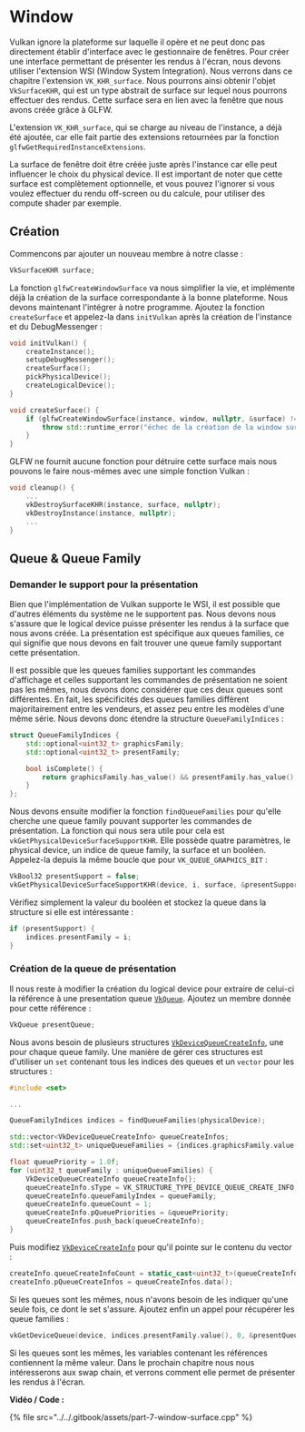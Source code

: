 # Window

Vulkan ignore la plateforme sur laquelle il opère et ne peut donc pas directement établir d'interface avec le gestionnaire de fenêtres. Pour créer une interface permettant de présenter les rendus à l'écran, nous devons utiliser l'extension WSI \(Window System Integration\). Nous verrons dans ce chapitre l'extension `VK_KHR_surface`. Nous pourrons ainsi obtenir l'objet `VkSurfaceKHR`, qui est un type abstrait de surface sur lequel nous pourrons effectuer des rendus. Cette surface sera en lien avec la fenêtre que nous avons créée grâce à GLFW.

L'extension `VK_KHR_surface`, qui se charge au niveau de l'instance, a déjà été ajoutée, car elle fait partie des extensions retournées par la fonction `glfwGetRequiredInstanceExtensions`.

La surface de fenêtre doit être créée juste après l'instance car elle peut influencer le choix du physical device. Il est important de noter que cette surface est complètement optionnelle, et vous pouvez l'ignorer si vous voulez effectuer du rendu off-screen ou du calcule, pour utiliser des compute shader par exemple.

## Création

Commencons par ajouter un nouveau membre à notre classe :

```cpp
VkSurfaceKHR surface;
```

La fonction `glfwCreateWindowSurface` va nous simplifier la vie, et implémente déjà la création de la surface correspondante à la bonne plateforme. Nous devons maintenant l'intégrer à notre programme. Ajoutez la fonction `createSurface` et appelez-la dans `initVulkan` après la création de l'instance et du DebugMessenger :

```cpp
void initVulkan() {
    createInstance();
    setupDebugMessenger();
    createSurface();
    pickPhysicalDevice();
    createLogicalDevice();
}

void createSurface() {
    if (glfwCreateWindowSurface(instance, window, nullptr, &surface) != VK_SUCCESS) {
        throw std::runtime_error("échec de la création de la window surface!");
    }
}
```

GLFW ne fournit aucune fonction pour détruire cette surface mais nous pouvons le faire nous-mêmes avec une simple fonction Vulkan :

```cpp
void cleanup() {
    ...
    vkDestroySurfaceKHR(instance, surface, nullptr);
    vkDestroyInstance(instance, nullptr);
    ...
}
```

## Queue & Queue Family

### Demander le support pour la présentation

Bien que l'implémentation de Vulkan supporte le WSI, il est possible que d'autres éléments du système ne le supportent pas. Nous devons nous s'assure que le logical device puisse présenter les rendus à la surface que nous avons créée. La présentation est spécifique aux queues families, ce qui signifie que nous devons en fait trouver une queue family supportant cette présentation.

Il est possible que les queues families supportant les commandes d'affichage et celles supportant les commandes de présentation ne soient pas les mêmes, nous devons donc considérer que ces deux queues sont différentes. En fait, les spécificités des queues families diffèrent majoritairement entre les vendeurs, et assez peu entre les modèles d'une même série. Nous devons donc étendre la structure `QueueFamilyIndices` :

```cpp
struct QueueFamilyIndices {
    std::optional<uint32_t> graphicsFamily;
    std::optional<uint32_t> presentFamily;

    bool isComplete() {
        return graphicsFamily.has_value() && presentFamily.has_value();
    }
};
```

Nous devons ensuite modifier la fonction `findQueueFamilies` pour qu'elle cherche une queue family pouvant supporter les commandes de présentation. La fonction qui nous sera utile pour cela est `vkGetPhysicalDeviceSurfaceSupportKHR`. Elle possède quatre paramètres, le physical device, un indice de queue family, la surface et un booléen. Appelez-la depuis la même boucle que pour `VK_QUEUE_GRAPHICS_BIT` :

```cpp
VkBool32 presentSupport = false;
vkGetPhysicalDeviceSurfaceSupportKHR(device, i, surface, &presentSupport);
```

Vérifiez simplement la valeur du booléen et stockez la queue dans la structure si elle est intéressante :

```cpp
if (presentSupport) {
    indices.presentFamily = i;
}
```

### Création de la queue de présentation

Il nous reste à modifier la création du logical device pour extraire de celui-ci la référence à une presentation queue [`VkQueue`](https://www.khronos.org/registry/vulkan/specs/1.0/man/html/VkQueue.html). Ajoutez un membre donnée pour cette référence :

```cpp
VkQueue presentQueue;
```

Nous avons besoin de plusieurs structures [`VkDeviceQueueCreateInfo`](https://www.khronos.org/registry/vulkan/specs/1.0/man/html/VkDeviceQueueCreateInfo.html), une pour chaque queue family. Une manière de gérer ces structures est d'utiliser un `set` contenant tous les indices des queues et un `vector` pour les structures :

```cpp
#include <set>

...

QueueFamilyIndices indices = findQueueFamilies(physicalDevice);

std::vector<VkDeviceQueueCreateInfo> queueCreateInfos;
std::set<uint32_t> uniqueQueueFamilies = {indices.graphicsFamily.value(), indices.presentFamily.value()};

float queuePriority = 1.0f;
for (uint32_t queueFamily : uniqueQueueFamilies) {
    VkDeviceQueueCreateInfo queueCreateInfo{};
    queueCreateInfo.sType = VK_STRUCTURE_TYPE_DEVICE_QUEUE_CREATE_INFO;
    queueCreateInfo.queueFamilyIndex = queueFamily;
    queueCreateInfo.queueCount = 1;
    queueCreateInfo.pQueuePriorities = &queuePriority;
    queueCreateInfos.push_back(queueCreateInfo);
}
```

Puis modifiez [`VkDeviceCreateInfo`](https://www.khronos.org/registry/vulkan/specs/1.0/man/html/VkDeviceCreateInfo.html) pour qu'il pointe sur le contenu du vector :

```cpp
createInfo.queueCreateInfoCount = static_cast<uint32_t>(queueCreateInfos.size());
createInfo.pQueueCreateInfos = queueCreateInfos.data();
```

Si les queues sont les mêmes, nous n'avons besoin de les indiquer qu'une seule fois, ce dont le set s'assure. Ajoutez enfin un appel pour récupérer les queue families :

```cpp
vkGetDeviceQueue(device, indices.presentFamily.value(), 0, &presentQueue);
```

Si les queues sont les mêmes, les variables contenant les références contiennent la même valeur. Dans le prochain chapitre nous nous intéresserons aux swap chain, et verrons comment elle permet de présenter les rendus à l'écran.

**Vidéo / Code :**

{% file src="../../.gitbook/assets/part-7-window-surface.cpp" %}



